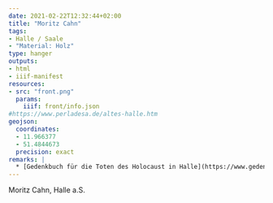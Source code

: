 ```yaml
---
date: 2021-02-22T12:32:44+02:00
title: "Moritz Cahn"
tags:
- Halle / Saale
- "Material: Holz"
type: hanger
outputs:
- html
- iiif-manifest
resources:
- src: "front.png"
  params:
    iiif: front/info.json
#https://www.perladesa.de/altes-halle.htm
geojson:
  coordinates:
  - 11.966377
  - 51.4844673
  precision: exact
remarks: |
  * [Gedenkbuch für die Toten des Holocaust in Halle](https://www.gedenkbuch.halle.de/gbdatensatz.php?num=18)
---
```

Moritz Cahn, Halle a.S.
